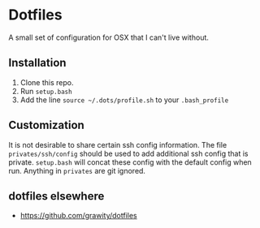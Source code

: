 # Dotfiles

A small set of configuration for OSX that I can't live without.

## Installation

1. Clone this repo.
2. Run `setup.bash`
3. Add the line `source ~/.dots/profile.sh` to your `.bash_profile`

## Customization

It is not desirable to share certain ssh config information. The file `privates/ssh/config` should be used to add additional ssh config that is private. `setup.bash` will concat these config with the default config when run. Anything in `privates` are git ignored.

## dotfiles elsewhere
- https://github.com/grawity/dotfiles
